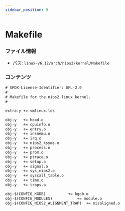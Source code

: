 ```yaml
---
sidebar_position: 9
---
```

# Makefile

### ファイル情報

- パス: `linux-v6.12/arch/nios2/kernel/Makefile`

### コンテンツ

```txt
# SPDX-License-Identifier: GPL-2.0
#
# Makefile for the nios2 linux kernel.
#

extra-y	+= vmlinux.lds

obj-y	+= head.o
obj-y	+= cpuinfo.o
obj-y	+= entry.o
obj-y	+= insnemu.o
obj-y	+= irq.o
obj-y	+= nios2_ksyms.o
obj-y	+= process.o
obj-y	+= prom.o
obj-y	+= ptrace.o
obj-y	+= setup.o
obj-y	+= signal.o
obj-y	+= sys_nios2.o
obj-y	+= syscall_table.o
obj-y	+= time.o
obj-y	+= traps.o

obj-$(CONFIG_KGDB)			+= kgdb.o
obj-$(CONFIG_MODULES)			+= module.o
obj-$(CONFIG_NIOS2_ALIGNMENT_TRAP)	+= misaligned.o

```
